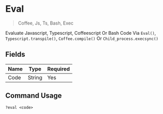 # Eval
> Coffee, Js, Ts, Bash, Exec

Evaluate Javascript, Typescript, Coffeescript Or Bash Code Via `Eval()`, `Typescript.transpile()`, `Coffee.compile()` Or `Child_process.execsync()`

## Fields

| Name | Type | Required |
|------|------|----------|
| Code | String | Yes |

## Command Usage
```
?eval <code>
```